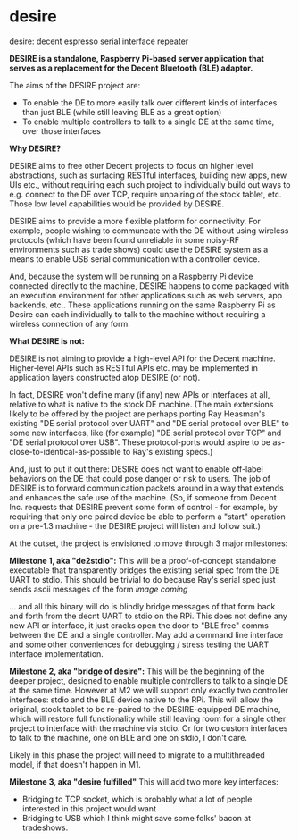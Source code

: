 # desire
desire: decent espresso serial interface repeater

__DESIRE is a standalone, Raspberry Pi-based server application that serves as a replacement for the Decent Bluetooth (BLE) adaptor.__

The aims of the DESIRE project are:

- To enable the DE to more easily talk over different kinds of interfaces than just BLE (while still leaving BLE as a great option) 
- To enable multiple controllers to talk to a single DE at the same time, over those interfaces

__Why DESIRE?__

DESIRE aims to free other Decent projects to focus on higher level abstractions, such as surfacing RESTful interfaces, building new apps, new UIs etc., without requiring each such project to individually build out ways to e.g. connect to the DE over TCP, require unpairing of the stock tablet, etc.  Those low level capabilities would be provided by DESIRE.

DESIRE aims to provide a more flexible platform for connectivity.  For example, people wishing to communcate with the DE without using wireless protocols (which have been found unreliable in some noisy-RF environments such as trade shows) could use the DESIRE system as a means to enable USB serial communication with a controller device.

And, because the system will be running on a Raspberry Pi device connected directly to the machine, DESIRE happens to come packaged with an execution environment for other applications such as web servers, app backends, etc..  These applications running on the same Raspberry Pi as Desire can each individually to talk to the machine without requiring a wireless connection of any form.


__What DESIRE is not:__

DESIRE is not aiming to provide a high-level API for the Decent machine.  Higher-level APIs such as RESTful APIs etc. may be implemented in application layers constructed atop DESIRE (or not).

In fact, DESIRE won't define many (if any) new APIs or interfaces at all, relative to what is native to the stock DE machine.  (The main extensions likely to be offered by the project are perhaps porting Ray Heasman's existing "DE serial protocol over UART" and "DE serial protocol over BLE" to some new interfaces, like (for example) "DE serial protocol over TCP" and "DE serial protocol over USB".  These protocol-ports would aspire to be as-close-to-identical-as-possible to Ray's existing specs.)

And, just to put it out there: DESIRE does not want to enable off-label behaviors on the DE that could pose danger or risk to users.  The job of DESIRE is to forward communication packets around in a way that extends and enhances the safe use of the machine.  (So, if someone from Decent Inc. requests that DESIRE prevent some form of control - for example, by requiring that only one paired device be able to perform a "start" operation on a pre-1.3 machine - the DESIRE project will listen and follow suit.)

At the outset, the project is envisioned to move through 3 major milestones:

__Milestone 1, aka "de2stdio":__  This will be a proof-of-concept standalone executable that transparently bridges the existing serial spec from the DE UART to stdio.  This should be trivial to do because Ray's serial spec just sends ascii messages of the form
_image coming_

... and all this binary will do is blindly bridge messages of that form back and forth from the decnt UART to stdio on the RPi.  This does not define any new API or interface, it just cracks open the door to "BLE free" comms between the DE and a single controller.  May add a command line interface and some other conveniences for debugging / stress testing the UART interface implementation.

__Milestone 2, aka "bridge of desire":__ This will be the beginning of the deeper project, designed to enable multiple controllers to talk to a single DE at the same time.   However at M2 we will support only exactly two controller interfaces: stdio and the BLE device native to the RPi.  This will allow the original, stock tablet to be re-paired to the DESIRE-equipped DE machine, which will restore full functionality while still leaving room for a single other project to interface with the machine via stdio.  Or for two custom interfaces to talk to the machine, one on BLE and one on stdio, I don't care.

Likely in this phase the project will need to migrate to a multithreaded model, if that doesn't happen in M1.

__Milestone 3, aka "desire fulfilled"__ This will add two more key interfaces:
- Bridging to TCP socket, which is probably what a lot of people interested in this project would want
- Bridging to USB which I think might save some folks' bacon at tradeshows.
